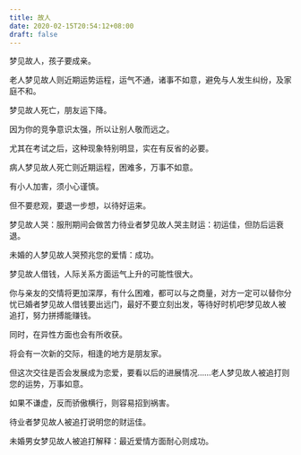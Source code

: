 ```yaml
---
title: 故人
date: 2020-02-15T20:54:12+08:00
draft: false
---
```


梦见故人，孩子要成亲。

老人梦见故人则近期运势运程，运气不通，诸事不如意，避免与人发生纠纷，及家庭不和。

梦见故人死亡，朋友运下降。

因为你的竞争意识太强，所以让别人敬而远之。

尤其在考试之后，这种现象特别明显，实在有反省的必要。

病人梦见故人死亡则近期运程，困难多，万事不如意。

有小人加害，须小心谨慎。

但不要悲观，要退一步想，以待好运来。

梦见故人哭：服刑期间会做苦力待业者梦见故人哭主财运：初运佳，但防后运衰退。

未婚的人梦见故人哭预兆您的爱情：成功。

梦见故人借钱，人际关系方面运气上升的可能性很大。

你与亲友的交情将更加深厚，有什么困难，都可以与之商量，对方一定可以替你分忧已婚者梦见故人借钱要出远门，最好不要立刻出发，等待好时机吧!梦见故人被追打，努力拼搏能赚钱。

同时，在异性方面也会有所收获。

将会有一次新的交际，相逢的地方是朋友家。

但这次交往是否会发展成为恋爱，要看以后的进展情况……老人梦见故人被追打则您的运势，万事如意。

如果不谦虚，反而骄傲横行，则容易招到祸害。

待业者梦见故人被追打说明您的财运佳。

未婚男女梦见故人被追打解释：最近爱情方面耐心则成功。

